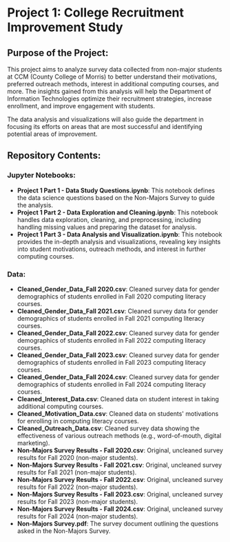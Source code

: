 # Project 1: College Recruitment Improvement Study

## Purpose of the Project:
This project aims to analyze survey data collected from non-major students at CCM (County College of Morris) to better understand their motivations, preferred outreach methods, interest in additional computing courses, and more. The insights gained from this analysis will help the Department of Information Technologies optimize their recruitment strategies, increase enrollment, and improve engagement with students. 

The data analysis and visualizations will also guide the department in focusing its efforts on areas that are most successful and identifying potential areas of improvement.

## Repository Contents:

### **Jupyter Notebooks**:
- **Project 1 Part 1 - Data Study Questions.ipynb**: This notebook defines the data science questions based on the Non-Majors Survey to guide the analysis.
- **Project 1 Part 2 - Data Exploration and Cleaning.ipynb**: This notebook handles data exploration, cleaning, and preprocessing, including handling missing values and preparing the dataset for analysis.
- **Project 1 Part 3 - Data Analysis and Visualization.ipynb**: This notebook provides the in-depth analysis and visualizations, revealing key insights into student motivations, outreach methods, and interest in further computing courses.

### **Data**:
- **Cleaned_Gender_Data_Fall 2020.csv**: Cleaned survey data for gender demographics of students enrolled in Fall 2020 computing literacy courses.
- **Cleaned_Gender_Data_Fall 2021.csv**: Cleaned survey data for gender demographics of students enrolled in Fall 2021 computing literacy courses.
- **Cleaned_Gender_Data_Fall 2022.csv**: Cleaned survey data for gender demographics of students enrolled in Fall 2022 computing literacy courses.
- **Cleaned_Gender_Data_Fall 2023.csv**: Cleaned survey data for gender demographics of students enrolled in Fall 2023 computing literacy courses.
- **Cleaned_Gender_Data_Fall 2024.csv**: Cleaned survey data for gender demographics of students enrolled in Fall 2024 computing literacy courses.
- **Cleaned_Interest_Data.csv**: Cleaned data on student interest in taking additional computing courses.
- **Cleaned_Motivation_Data.csv**: Cleaned data on students' motivations for enrolling in computing literacy courses.
- **Cleaned_Outreach_Data.csv**: Cleaned survey data showing the effectiveness of various outreach methods (e.g., word-of-mouth, digital marketing).
- **Non-Majors Survey Results - Fall 2020.csv**: Original, uncleaned survey results for Fall 2020 (non-major students).
- **Non-Majors Survey Results - Fall 2021.csv**: Original, uncleaned survey results for Fall 2021 (non-major students).
- **Non-Majors Survey Results - Fall 2022.csv**: Original, uncleaned survey results for Fall 2022 (non-major students).
- **Non-Majors Survey Results - Fall 2023.csv**: Original, uncleaned survey results for Fall 2023 (non-major students).
- **Non-Majors Survey Results - Fall 2024.csv**: Original, uncleaned survey results for Fall 2024 (non-major students).
- **Non-Majors Survey.pdf**: The survey document outlining the questions asked in the Non-Majors Survey.
